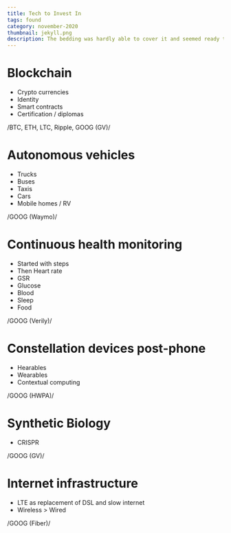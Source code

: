 ```yaml
---
title: Tech to Invest In
tags: found
category: november-2020
thumbnail: jekyll.png
description: The bedding was hardly able to cover it and seemed ready to slide off any moment. His many legs, pitifully thin compared with the size of the rest of him, waved about helplessly as he looked. "What's happened to me? " he thought. It wasn't a dream.
---
```


# Blockchain
* Crypto currencies
* Identity
* Smart contracts
* Certification / diplomas

/BTC, ETH, LTC, Ripple, GOOG (GV)/

# Autonomous vehicles
* Trucks
* Buses
* Taxis
* Cars
* Mobile homes / RV

/GOOG (Waymo)/

# Continuous health monitoring
* Started with steps
* Then Heart rate
* GSR
* Glucose
* Blood
* Sleep
* Food

/GOOG (Verily)/

# Constellation devices post-phone
* Hearables
* Wearables
* Contextual computing

/GOOG (HWPA)/

# Synthetic Biology
* CRISPR

/GOOG (GV)/

# Internet infrastructure
* LTE as replacement of DSL and slow internet
* Wireless > Wired

/GOOG (Fiber)/